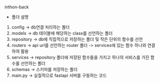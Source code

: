 inthon-back

- 폴더 설명
1. config -> db연결 처리하는 폴더
2. models -> db 테이블에 해당하는 class를 선언하는 폴더
3. repository -> db에 직접적으로 저장하는 폴더 및 작은 단위의 함수를 선언
4. routers -> api url를 선언하는 router 폴더 -> services에 있는 함수 하나와 연결하여 활용
5. services -> repository 폴더에 저장된 함수들을 가지고 하나의 서비스를 가진 함수를 선언하는 폴더
6. schemas -> 스키마를 저장하는 폴더
7. main.py -> 실질적으로 fastapi 서버를 구동하는 코드

